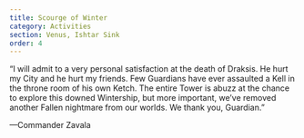 ```yaml
---
title: Scourge of Winter
category: Activities
section: Venus, Ishtar Sink
order: 4
---
```


“I will admit to a very personal satisfaction at the death of Draksis. He hurt my City and he hurt my friends. Few Guardians have ever assaulted a Kell in the throne room of his own Ketch. The entire Tower is abuzz at the chance to explore this downed Wintership, but more important, we’ve removed another Fallen nightmare from our worlds. We thank you, Guardian.”

—Commander Zavala
